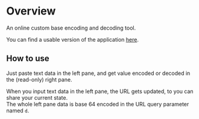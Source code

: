 # Overview

An online custom base encoding and decoding tool.

You can find a usable version of the application [here](https://tanukisharp.github.io/CustomBaseEncoding/).

## How to use

Just paste text data in the left pane, and get value encoded or decoded in the (read-only) right pane.

When you input text data in the left pane, the URL gets updated, to you can share your current state.<br/>
The whole left pane data is base 64 encoded in the URL query parameter named `d`.
